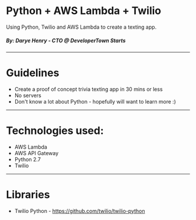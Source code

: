 Python + AWS Lambda + Twilio
===

Using Python, Twilio and AWS Lambda to create a texting app.

##### By: Darye Henry - CTO @ DeveloperTown Starts

---
Guidelines
===
- Create a proof of concept trivia texting app in 30 mins or less
- No servers
- Don't know a lot about Python - hopefully will want to learn more :)

---
Technologies used:
===

- AWS Lambda
- AWS API Gateway
- Python 2.7
- Twilio

---
Libraries
===
- Twilio Python - https://github.com/twilio/twilio-python
